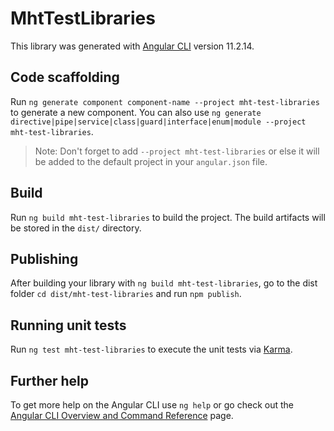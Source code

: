 # MhtTestLibraries

This library was generated with [Angular CLI](https://github.com/angular/angular-cli) version 11.2.14.

## Code scaffolding

Run `ng generate component component-name --project mht-test-libraries` to generate a new component. You can also use `ng generate directive|pipe|service|class|guard|interface|enum|module --project mht-test-libraries`.
> Note: Don't forget to add `--project mht-test-libraries` or else it will be added to the default project in your `angular.json` file. 

## Build

Run `ng build mht-test-libraries` to build the project. The build artifacts will be stored in the `dist/` directory.

## Publishing

After building your library with `ng build mht-test-libraries`, go to the dist folder `cd dist/mht-test-libraries` and run `npm publish`.

## Running unit tests

Run `ng test mht-test-libraries` to execute the unit tests via [Karma](https://karma-runner.github.io).

## Further help

To get more help on the Angular CLI use `ng help` or go check out the [Angular CLI Overview and Command Reference](https://angular.io/cli) page.

